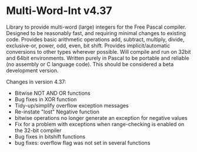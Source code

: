 # Multi-Word-Int v4.37
Library to provide multi-word (large) integers for the Free Pascal compiler.
Designed to be reasonably fast, and requiring minimal changes to existing code.
Provides basic arithmetic operations add, subtract, multiply, divide, exclusive-or, power, odd, even, bit shift.
Provides implicit/automatic conversions to other types wherever possible.
Will compile and run on 32bit and 64bit environments.
Written purely in Pascal to be portable and reliable (no assembly or C language code).
This should be considered a beta development version.

Changes in version 4.37:
- Bitwise NOT AND OR functions
- Bug fixes in XOR function
- Tidy-up/simplify overflow exception messages
- Re-instate "lost" Negative function
- bitwise operations no longer generate an exception for negative values
- Fix for a problem with exceptions when range-checking is enabled on the 32-bit compiler
- Bug fixes in bitshift functions
- bug fixes: overflow flag was not set in several functions
